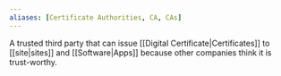 ```yaml
---
aliases: [Certificate Authorities, CA, CAs]
---
```


A trusted third party that can issue [[Digital Certificate|Certificates]] to [[site|sites]] and [[Software|Apps]] because other companies think it is trust-worthy.
